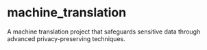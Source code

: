 # machine_translation
A machine translation project that safeguards sensitive data through advanced privacy-preserving techniques.
